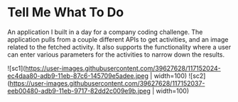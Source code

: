 # Tell Me What To Do

An application I built in a day for a company coding challenge. The application pulls from a couple different APIs to get activities, and an image related to the fetched activity. It also supports the functionality where a user can enter various parameters for the activities to narrow down the results.




![sc1](https://user-images.githubusercontent.com/39627628/117152024-ec4daa80-adb9-11eb-87c6-145709e5adee.jpeg | width=100)
![sc2](https://user-images.githubusercontent.com/39627628/117152037-eeb00480-adb9-11eb-9717-82dd2c009e9b.jpeg | width=100)
